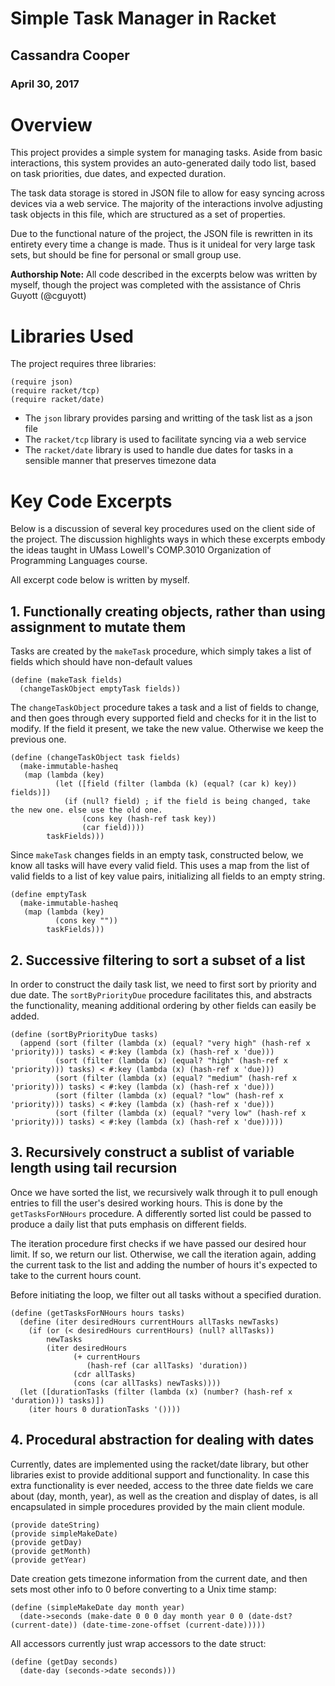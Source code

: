 # Simple Task Manager in Racket

## Cassandra Cooper
### April 30, 2017

# Overview
This project provides a simple system for managing tasks. Aside from basic interactions, this system provides an auto-generated daily todo list, based on task priorities, due dates, and expected duration. 

The task data storage is stored in JSON file to allow for easy syncing across devices via a web service. The majority of the interactions involve adjusting task objects in this file, which are structured as a set of properties. 

Due to the functional nature of the project, the JSON file is rewritten in its entirety every time a change is made. Thus is it unideal for very large task sets, but should be fine for personal or small group use.

**Authorship Note:** All code described in the excerpts below was written by myself, though the project was completed with the assistance of Chris Guyott (@cguyott)

# Libraries Used
The project requires three libraries:

```
(require json)
(require racket/tcp)
(require racket/date)
```

* The ```json``` library provides parsing and writting of the task list as a json file
* The ```racket/tcp``` library is used to facilitate syncing via a web service
* The ```racket/date``` library is used to handle due dates for tasks in a sensible manner that preserves timezone data

# Key Code Excerpts

Below is a discussion of several key procedures used on the client side of the project. The discussion highlights ways in which these excerpts embody the ideas taught in UMass Lowell's COMP.3010 Organization of Programming Languages course.

All excerpt code below is written by myself.

## 1. Functionally creating objects, rather than using assignment to mutate them

Tasks are created by the ```makeTask``` procedure, which simply takes a list of fields which should have non-default values

```
(define (makeTask fields)
  (changeTaskObject emptyTask fields))
```

The ```changeTaskObject``` procedure takes a task and a list of fields to change, and then goes through every supported field and checks for it in the list to modify. If the field it present, we take the new value. Otherwise we keep the previous one.

```
(define (changeTaskObject task fields)
  (make-immutable-hasheq
   (map (lambda (key)
          (let ([field (filter (lambda (k) (equal? (car k) key)) fields)])
            (if (null? field) ; if the field is being changed, take the new one. else use the old one.
                (cons key (hash-ref task key))
                (car field))))
        taskFields)))
```

Since ```makeTask``` changes fields in an empty task, constructed below, we know all tasks will have every valid field. This uses a map from the list of valid fields to a list of key value pairs, initializing all fields to an empty string. 

```
(define emptyTask
  (make-immutable-hasheq
   (map (lambda (key)
          (cons key ""))
        taskFields)))
```

## 2. Successive filtering to sort a subset of a list

In order to construct the daily task list, we need to first sort by priority and due date. The ```sortByPriorityDue``` procedure facilitates this, and abstracts the functionality, meaning additional ordering by other fields can easily be added.

```
(define (sortByPriorityDue tasks)
  (append (sort (filter (lambda (x) (equal? "very high" (hash-ref x 'priority))) tasks) < #:key (lambda (x) (hash-ref x 'due)))
          (sort (filter (lambda (x) (equal? "high" (hash-ref x 'priority))) tasks) < #:key (lambda (x) (hash-ref x 'due)))
          (sort (filter (lambda (x) (equal? "medium" (hash-ref x 'priority))) tasks) < #:key (lambda (x) (hash-ref x 'due)))
          (sort (filter (lambda (x) (equal? "low" (hash-ref x 'priority))) tasks) < #:key (lambda (x) (hash-ref x 'due)))
          (sort (filter (lambda (x) (equal? "very low" (hash-ref x 'priority))) tasks) < #:key (lambda (x) (hash-ref x 'due)))))
```

## 3. Recursively construct a sublist of variable length using tail recursion

Once we have sorted the list, we recursively walk through it to pull enough entries to fill the user's desired working hours. This is done by the ```getTasksForNHours``` procedure. A differently sorted list could be passed to produce a daily list that puts emphasis on different fields.

The iteration procedure first checks if we have passed our desired hour limit. If so, we return our list. Otherwise, we call the iteration again, adding the current task to the list and adding the number of hours it's expected to take to the current hours count. 

Before initiating the loop, we filter out all tasks without a specified duration.

```
(define (getTasksForNHours hours tasks)
  (define (iter desiredHours currentHours allTasks newTasks)
    (if (or (< desiredHours currentHours) (null? allTasks))
        newTasks
        (iter desiredHours
              (+ currentHours
                 (hash-ref (car allTasks) 'duration))
              (cdr allTasks)
              (cons (car allTasks) newTasks))))
  (let ([durationTasks (filter (lambda (x) (number? (hash-ref x 'duration))) tasks)])
    (iter hours 0 durationTasks '())))
```

## 4. Procedural abstraction for dealing with dates

Currently, dates are implemented using the racket/date library, but other libraries exist to provide additional support and functionality. In case this extra functionality is ever needed, access to the three date fields we care about (day, month, year), as well as the creation and display of dates, is all encapsulated in simple procedures provided by the main client module.

```
(provide dateString)
(provide simpleMakeDate)
(provide getDay)
(provide getMonth)
(provide getYear)
```

Date creation gets timezone information from the current date, and then sets most other info to 0 before converting to a Unix time stamp:

```
(define (simpleMakeDate day month year)
  (date->seconds (make-date 0 0 0 day month year 0 0 (date-dst? (current-date)) (date-time-zone-offset (current-date)))))
```

All accessors currently just wrap accessors to the date struct:

```
(define (getDay seconds)
  (date-day (seconds->date seconds)))

```